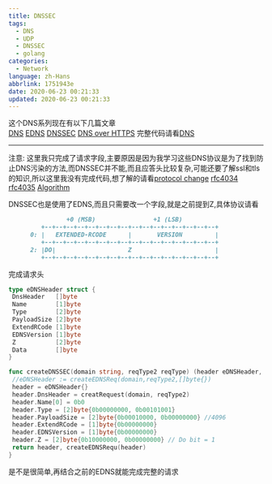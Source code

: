 ```yaml
---
title: DNSSEC
tags:
  - DNS
  - UDP
  - DNSSEC
  - golang
categories:
  - Network
language: zh-Hans
abbrlink: 1751943e
date: 2020-06-23 00:21:33
updated: 2020-06-23 00:21:33
---
```

这个DNS系列现在有以下几篇文章  
[DNS](/posts/f05986bf/)  [EDNS](/posts/668530ca/) [DNSSEC](/posts/1751943e/) [DNS over HTTPS](/posts/4b39445f/) 完整代码请看[DNS](https://github.com/Asutorufa/yuhaiin/tree/master/net/dns)
***
注意: 这里我只完成了请求字段,主要原因是因为我学习这些DNS协议是为了找到防止DNS污染的方法,而DNSSEC并不能,而且应答头比较复杂,可能还要了解ssl和tls的知识,所以这里我没有完成代码,想了解的请看[protocol change](https://tools.ietf.org/html/rfc3225) [rfc4034](https://tools.ietf.org/html/rfc4034) [rfc4035](https://tools.ietf.org/html/rfc4035) [Algorithm](https://tools.ietf.org/html/rfc4034#appendix-A.1)  

DNSSEC也是使用了EDNS,而且只需要改一个字段,就是之前提到Z,具体协议请看

```md
                +0 (MSB)                +1 (LSB)
         +--+--+--+--+--+--+--+--+--+--+--+--+--+--+--+--+
      0: |   EXTENDED-RCODE      |       VERSION         |
         +--+--+--+--+--+--+--+--+--+--+--+--+--+--+--+--+
      2: |DO|                    Z                       |
         +--+--+--+--+--+--+--+--+--+--+--+--+--+--+--+--+
```

完成请求头
<!--more-->
```go
type eDNSHeader struct {
 DnsHeader   []byte
 Name        [1]byte
 Type        [2]byte
 PayloadSize [2]byte
 ExtendRCode [1]byte
 EDNSVersion [1]byte
 Z           [2]byte
 Data        []byte
}

func createDNSSEC(domain string, reqType2 reqType) (header eDNSHeader, b []byte) {
 //eDNSHeader := createEDNSReq(domain,reqType2,[]byte{})
 header = eDNSHeader{}
 header.DnsHeader = creatRequest(domain, reqType2)
 header.Name[0] = 0b0
 header.Type = [2]byte{0b00000000, 0b00101001}
 header.PayloadSize = [2]byte{0b00010000, 0b00000000} //4096
 header.ExtendRCode = [1]byte{0b00000000}
 header.EDNSVersion = [1]byte{0b00000000}
 header.Z = [2]byte{0b10000000, 0b00000000} // Do bit = 1
 return header, createEDNSRequ(header)
}
```

是不是很简单,再结合之前的EDNS就能完成完整的请求
